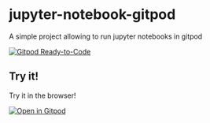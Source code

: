 # jupyter-notebook-gitpod
A simple project allowing to run jupyter notebooks in gitpod

[![Gitpod Ready-to-Code](https://img.shields.io/badge/Gitpod-Ready--to--Code-blue?logo=gitpod)](https://gitpod.io/#prebuild/https://github.com/shism2/jupyter-notebook-gitpod)


## Try it!

Try it in the browser!

[![Open in Gitpod](https://gitpod.io/button/open-in-gitpod.svg)](https://gitpod.io/#prebuild/https://github.com/shism2/jupyter-notebook-gitpod)


